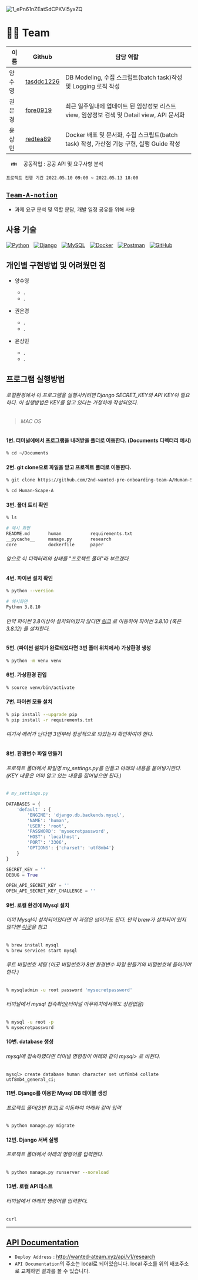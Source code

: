 ![1_ePn61nZEatSdCPKVl5yxZQ](https://user-images.githubusercontent.com/89339349/141935627-71b33a42-d56a-4778-9312-09c57eccecdb.png)
# 👩‍💻 Team

| 이름       | Github                                          | 담당 역할                                                    |
| ---------- | ----------------------------------------------- | ------------------------------------------------------------ |
| 양수영 | [tasddc1226](https://github.com/tasddc1226)     | DB Modeling, 수집 스크립트(batch task)작성 및 Logging 로직 작성 |
| 권은경 | [fore0919](https://github.com/fore0919) | 최근 일주일내에 업데이트 된 임상정보 리스트 view, 임상정보 검색 및 Detail view, API 문서화  |
| 윤상민  | [redtea89](https://github.com/redtea89)           | Docker 배포 및 문서화, 수집 스크립트(batch task) 작성, 가산점 기능 구현, 실행 Guide 작성  |

ㅤ👪 ㅤ공동작업 : 공공 API 및 요구사항 분석

```
프로젝트 진행 기간 2022.05.10 09:00 ~ 2022.05.13 18:00
```

## [`Team-A-notion`](https://pretty-marlin-13a.notion.site/Team-A-03cf51c7174847ce88a6302e6939ea2a)
  - 과제 요구 분석 및 역할 분담, 개발 일정 공유를 위해 사용

## 사용 기술

[![Python](https://camo.githubusercontent.com/a1b2dac5667822ee0d98ae6d799da61987fd1658dfeb4d2ca6e3c99b1535ebd8/68747470733a2f2f696d672e736869656c64732e696f2f62616467652f707974686f6e2d3336373041303f7374796c653d666f722d7468652d6261646765266c6f676f3d707974686f6e266c6f676f436f6c6f723d666664643534)](https://camo.githubusercontent.com/a1b2dac5667822ee0d98ae6d799da61987fd1658dfeb4d2ca6e3c99b1535ebd8/68747470733a2f2f696d672e736869656c64732e696f2f62616467652f707974686f6e2d3336373041303f7374796c653d666f722d7468652d6261646765266c6f676f3d707974686f6e266c6f676f436f6c6f723d666664643534)ㅤ[![Django](https://camo.githubusercontent.com/5473e0d3006bb7e662bdf754d830a026ce050be61f1cbbd4689783ae49950b93/68747470733a2f2f696d672e736869656c64732e696f2f62616467652f646a616e676f2d2532333039324532302e7376673f7374796c653d666f722d7468652d6261646765266c6f676f3d646a616e676f266c6f676f436f6c6f723d7768697465)](https://camo.githubusercontent.com/5473e0d3006bb7e662bdf754d830a026ce050be61f1cbbd4689783ae49950b93/68747470733a2f2f696d672e736869656c64732e696f2f62616467652f646a616e676f2d2532333039324532302e7376673f7374796c653d666f722d7468652d6261646765266c6f676f3d646a616e676f266c6f676f436f6c6f723d7768697465)ㅤ[![MySQL](https://img.shields.io/badge/mysql-4479A1?style=for-the-badge&logo=mysql&logoColor=white)](https://img.shields.io/badge/mysql-4479A1?style=for-the-badge&logo=mysql&logoColor=white)ㅤ[![Docker](https://camo.githubusercontent.com/6b7f701cf0bea42833751b754688f1a27b6090fdf90bf2b226addff01be817f0/68747470733a2f2f696d672e736869656c64732e696f2f62616467652f646f636b65722d2532333064623765642e7376673f7374796c653d666f722d7468652d6261646765266c6f676f3d646f636b6572266c6f676f436f6c6f723d7768697465)](https://camo.githubusercontent.com/6b7f701cf0bea42833751b754688f1a27b6090fdf90bf2b226addff01be817f0/68747470733a2f2f696d672e736869656c64732e696f2f62616467652f646f636b65722d2532333064623765642e7376673f7374796c653d666f722d7468652d6261646765266c6f676f3d646f636b6572266c6f676f436f6c6f723d7768697465)ㅤ[![Postman](https://camo.githubusercontent.com/3f0e26b0951bab845a1bb9a7198ecca0da272e462921b6edd85879f3673b6927/68747470733a2f2f696d672e736869656c64732e696f2f62616467652f506f73746d616e2d4646364333373f7374796c653d666f722d7468652d6261646765266c6f676f3d706f73746d616e266c6f676f436f6c6f723d7768697465)](https://camo.githubusercontent.com/3f0e26b0951bab845a1bb9a7198ecca0da272e462921b6edd85879f3673b6927/68747470733a2f2f696d672e736869656c64732e696f2f62616467652f506f73746d616e2d4646364333373f7374796c653d666f722d7468652d6261646765266c6f676f3d706f73746d616e266c6f676f436f6c6f723d7768697465)ㅤ[![GitHub](https://camo.githubusercontent.com/f6d50128cb007f85916b7a899da5d94f654dce35a37331c8d28573aef46f4274/68747470733a2f2f696d672e736869656c64732e696f2f62616467652f6769746875622d2532333132313031312e7376673f7374796c653d666f722d7468652d6261646765266c6f676f3d676974687562266c6f676f436f6c6f723d7768697465)](https://camo.githubusercontent.com/f6d50128cb007f85916b7a899da5d94f654dce35a37331c8d28573aef46f4274/68747470733a2f2f696d672e736869656c64732e696f2f62616467652f6769746875622d2532333132313031312e7376673f7374796c653d666f722d7468652d6261646765266c6f676f3d676974687562266c6f676f436f6c6f723d7768697465)

## 개인별 구현방법 및 어려웠던 점

- 양수영

  - .
  - .

  

- 권은경

  - .
  - .

  

- 윤상민

  - .
  - .



## 프로그램 실행방법

###### 로컬환경에서 이 프로그램을 실행시키려면 Django SECRET_KEY와 API KEY이 필요하다. 이 실행방법은 KEY를 알고 있다는 가정하에 작성되었다. 



> ###### MAC OS



#### 1번. 터미널에에서 프로그램을 내려받을 폴더로 이동한다.  (Documents 디렉터리 예시)

```bash
% cd ~/Documents
```



#### 2번. git clone으로 파일을 받고 프로젝트 폴더로 이동한다. 

```bash
% git clone https://github.com/2nd-wanted-pre-onboarding-team-A/Human-Scape-A.git
```

```bash
% cd Human-Scape-A
```



#### 3번. 폴더 트리 확인

```bash
% ls

# 예시 화면
README.md		human			requirements.txt
__pycache__		manage.py		research
core			dockerfile		paper
```

###### 앞으로 이 디렉터리의 상태를 "프로젝트 폴더"라 부르겠다. 



#### 4번. 파이썬 설치 확인

```bash
% python --version

# 예시화면
Python 3.8.10
```

###### 만약 파이썬 3.8이상이 설치되어있지 않다면 [링크](https://www.python.org/downloads/) 로 이동하여 파이썬 3.8.10 (혹은 3.8.12) 를 설치한다. 



#### 5번. (파이썬 설치가 완료되었다면 3번 폴더 위치에서) 가상환경 생성

```bash
% python -m venv venv
```



#### 6번. 가상환경 진입

```bash
% source venv/bin/activate
```



#### 7번. 파이썬 모듈 설치

```bash
% pip install --upgrade pip
% pip install -r requirements.txt
```

###### 여기서 에러가 난다면 3번부터 정상적으로 되었는지 확인하여야 한다. 



#### 8번. 환경변수 파일 만들기

###### 프로젝트 폴더에서 파일명 my_settings.py를 만들고 아래의 내용을 붙여넣기한다. (KEY 내용은 이미 알고 있는 내용을 집어넣으면 된다.)

```python
# my_settings.py

DATABASES = {
    'default' : {
        'ENGINE': 'django.db.backends.mysql',
        'NAME': 'human',
        'USER': 'root',
        'PASSWORD': 'mysecretpassword',
        'HOST': 'localhost',
        'PORT': '3306',
		'OPTIONS': {'charset': 'utf8mb4'}
    }
}

SECRET_KEY = ''
DEBUG = True

OPEN_API_SECRET_KEY = ''
OPEN_API_SECRET_KEY_CHALLENGE = ''
```



#### 9번. 로컬 환경에 Mysql 설치

###### 이미 Mysql이 설치되어있다면 이 과정은 넘어가도 된다. 만약 brew가 설치되어 있지 않다면 [이곳](https://brew.sh/index_ko)을 참고 

```bash
% brew install mysql
% brew services start mysql
```

###### 루트 비밀번호 세팅 (이곳 비밀번호가 8번 환경변수 파일 만들기의 비밀번호에 들어가야한다.)

```bash
% mysqladmin -u root password 'mysecretpassword'
```

###### 터미널에서 mysql 접속확인(터미널 아무위치에서해도 상관없음)

```bash
% mysql -u root -p
% mysecretpassword
```



#### 10번. database 생성

###### mysql에 접속하였다면 터미널 명령창이 아래와 같이 mysql> 로 바뀐다. 

```mysql
mysql> create database human character set utf8mb4 collate utf8mb4_general_ci;
```



#### 11번. Django를 이용한 Mysql DB 테이블 생성

###### 프로젝트 폴더(3번 참고)로 이동하여 아래와 같이 입력

```bash
% python manage.py migrate
```



#### 12번. Django 서버 실행

###### 프로젝트 폴더에서 아래의 명령어를 입력한다. 

```bash
% python manage.py runserver --noreload
```



#### 13번. 로컬 API테스트

###### 터미널에서 아래의 명령어를 입력한다. 

```
curl
```



---



## [API Documentation](https://documenter.getpostman.com/view/18241468/UyxgK8ck)
- `Deploy Address` : http://wanted-ateam.xyz/api/v1/research
- `API Documentation`의 주소는 local로 되어있습니다. local 주소를 위의 배포주소로 교체하면 결과를 볼 수 있습니다.






